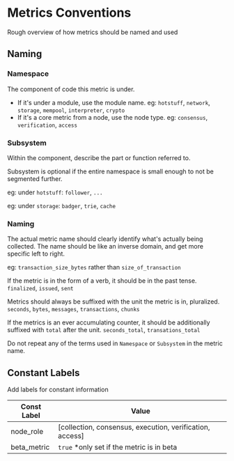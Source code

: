 # Metrics Conventions
Rough overview of how metrics should be named and used

## Naming
### Namespace
The component of code this metric is under.
- If it's under a module, use the module name.
  eg: `hotstuff`, `network`, `storage`, `mempool`, `interpreter`, `crypto`
- If it's a core metric from a node, use the node type.
  eg: `consensus`, `verification`, `access`

### Subsystem
Within the component, describe the part or function referred to.

Subsystem is optional if the entire namespace is small enough to not be segmented further.

eg: under `hotstuff`: `follower`, `...`

eg: under `storage`: `badger`, `trie`, `cache`

### Naming
The actual metric name should clearly identify what's actually being collected.
The name should be like an inverse domain, and get more specific left to right.

eg: `transaction_size_bytes` rather than `size_of_transaction`

If the metric is in the form of a verb, it should be in the past tense.
`finalized`, `issued`, `sent`

Metrics should always be suffixed with the unit the metric is in, pluralized.
`seconds`, `bytes`, `messages`, `transactions`, `chunks`

If the metrics is an ever accumulating counter, it should be additionally suffixed with `total` after the unit.
`seconds_total`, `transations_total`

Do not repeat any of the terms used in `Namespace` or `Subsystem` in the metric name.

## Constant Labels
Add labels for constant information

Const Label | Value
------------|------
node_role   | [collection, consensus, execution, verification, access]
beta_metric | `true` *only set if the metric is in beta
